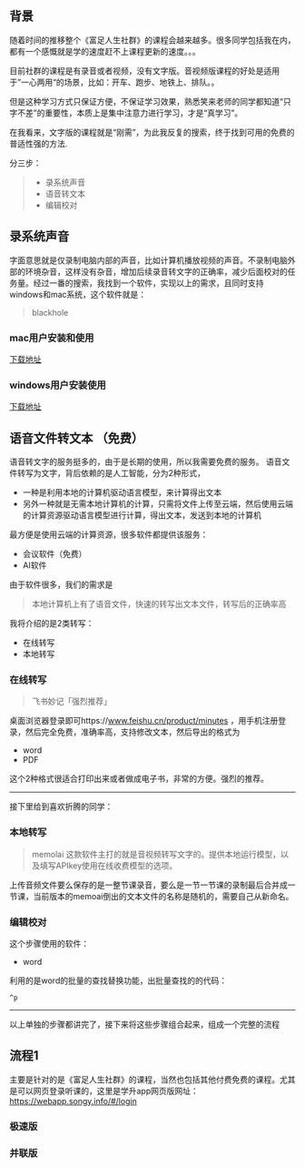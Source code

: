 ## 背景
随着时间的推移整个《富足人生社群》的课程会越来越多。很多同学包括我在内，都有一个感慨就是学的速度赶不上课程更新的速度。。。

目前社群的课程是有录音或者视频，没有文字版。音视频版课程的好处是适用于”一心两用“的场景，比如：开车、跑步、地铁上、排队。。

但是这种学习方式只保证方便，不保证学习效果，熟悉笑来老师的同学都知道“只字不差”的重要性，本质上是集中注意力进行学习，才是“真学习”。

在我看来，文字版的课程就是“刚需”，为此我反复的搜索，终于找到可用的免费的普适性强的方法.

分三步：
> - 录系统声音
> - 语音转文本
> - 编辑校对
## 录系统声音
字面意思就是仅录制电脑内部的声音，比如计算机播放视频的声音。不录制电脑外部的环境杂音，这样没有杂音，增加后续录音转文字的正确率，减少后面校对的任务量。经过一番的搜索，我找到一个软件，实现以上的需求，且同时支持windows和mac系统，这个软件就是：
>blackhole 

###  mac用户安装和使用
[下载地址](https://existential.audio/blackhole/?pk_campaign=github&pk_kwd=readme)



### windows用户安装使用

[下载地址](https://existential.audio/blackhole/windows/)


## 语音文件转文本 **（免费）**
语音转文字的服务挺多的，由于是长期的使用，所以我需要免费的服务。
语音文件转写为文字，背后依赖的是人工智能，分为2种形式，
- 一种是利用本地的计算机驱动语言模型，来计算得出文本
- 另外一种就是无需本地计算机的计算，只需将文件上传至云端，然后使用云端的计算资源驱动语言模型进行计算，得出文本，发送到本地的计算机

最方便是使用云端的计算资源，很多软件都提供该服务：
- 会议软件（免费）
- AI软件

由于软件很多，我们的需求是

>本地计算机上有了语音文件，快速的转写出文本文件，转写后的正确率高

我将介绍的是2类转写：
- 在线转写
- 本地转写

### 在线转写
> 飞书妙记「强烈推荐」

桌面浏览器登录即可https://www.feishu.cn/product/minutes ，用手机注册登录，然后完全免费，准确率高，支持修改文本，然后导出的格式为
- word
- PDF

这个2种格式很适合打印出来或者做成电子书，非常的方便。强烈的推荐。


---

接下里给到喜欢折腾的同学：

### 本地转写

> memolai
这款软件主打的就是音视频转写文字的。提供本地运行模型，以及填写APIkey使用在线收费模型的选项。

上传音频文件要么保存的是一整节课录音，要么是一节一节课的录制最后合并成一节课，当前版本的memoai倒出的文本文件的名称是随机的，需要自己从新命名。


### 编辑校对
这个步骤使用的软件：
- word

利用的是word的批量的查找替换功能，出批量查找的的代码：
```
^p
```

----
以上单独的步骤都讲完了，接下来将这些步骤组合起来，组成一个完整的流程
## 流程1
主要是针对的是《富足人生社群》的课程，当然也包括其他付费免费的课程。尤其是可以网页登录听课的，这里是学升app网页版网址：https://webapp.songy.info/#/login
### 极速版

### 并联版


